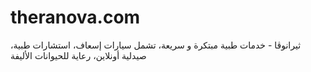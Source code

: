 # theranova.com
 ثيرانوڤا - خدمات طبية مبتكرة و سريعة، تشمل سيارات إسعاف، استشارات طبية، صيدلية أونلاين، رعاية للحيوانات الأليفة
